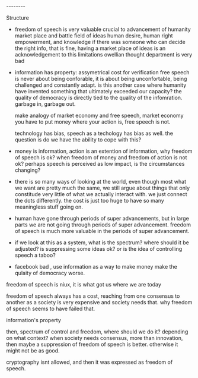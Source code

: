 
<br/>
<br/>
<br/>
--------

Structure

- freedom of speech is very valuable
  crucial to advancement of humanity
  market place and battle field of ideas
  human desire, human right
  empowerment, and knowledge
  if there was someone who can decide the right info, that is fine,
  having a market place of ideas is an acknowledgement to this
  limitations
  owellian thought department is very bad
  
- information has property: assymetrical cost for verification
  free speech is never about being conforable, it is about being
  unconfortable, being challenged and constantly adapt.
  is this another case where humanity have invented something that
  ultimately exceeded our capacity?
  the quality of democracy is directly tied to the quality of the
  infomration. garbage in, garbage out.

  make analogy of market economy and free speech, market economy you
  have to put money where your action is, free speech is not.
  
  technology has bias, speech as a techology has bias as well. the
  question is do we have the ability to cope with this?

- money is information, action is an extention of information, why
  freedom of speech is ok? when freedom of money and freedom of action
  is not ok? perhaps speech is perceived as low impact, is the
  circumstances changing?
  
- there is so many ways of looking at the world, even though most what
  we want are pretty much the same, we still argue about things that
  only constitude very little of what we actually interact with. we
  just connect the dots differently. the cost is just too huge to have
  so many meaningless stuff going on.

- human have gone through periods of super advancements, but in large
  parts we are not going through periods of super advancement. freedom
  of speech is much more valuable in the periods of super advancement.

- if we look at this as a system, what is the spectrum? where should
  it be adjusted? is suppressing some ideas ok? or is the idea of
  controlling speech a taboo?
  
- facebook bad , use information as a way to make money make
  the qulaity of democracy worse.


freedom of speech is niux, it is what got us where we are today

freedom of speech always has a cost, reaching from one consensus to
another as a society is very expensive and society needs that.  why
freedom of speech seems to have failed that. 

information's property


then, spectrum of control and freedom, where should we do it?
depending on what context? when society needs consensus, more than
innovation, then maybe a suppression of freedom of speech is
better. otherwise it might not be as good. 

cryptography isnt allowed, and then it was expressed as freedom of speech.